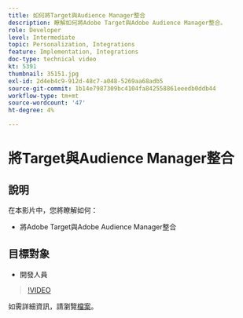 ```yaml
---
title: 如何將Target與Audience Manager整合
description: 瞭解如何將Adobe Target與Adobe Audience Manager整合。
role: Developer
level: Intermediate
topic: Personalization, Integrations
feature: Implementation, Integrations
doc-type: technical video
kt: 5391
thumbnail: 35151.jpg
exl-id: 2d4eb4c9-912d-48c7-a048-5269aa68adb5
source-git-commit: 1b14e7987309bc4104fa842558861eeedb0ddb44
workflow-type: tm+mt
source-wordcount: '47'
ht-degree: 4%

---
```


# 將Target與Audience Manager整合

## 說明

在本影片中，您將瞭解如何：

* 將Adobe Target與Adobe Audience Manager整合

## 目標對象

* 開發人員

>[!VIDEO](https://video.tv.adobe.com/v/35151/?quality=12)

如需詳細資訊，請瀏覽[檔案](https://experienceleague.adobe.com/docs/audience-manager/user-guide/implementation-integration-guides/integration-other-solutions/aam-target-integration.html?lang=en)。

